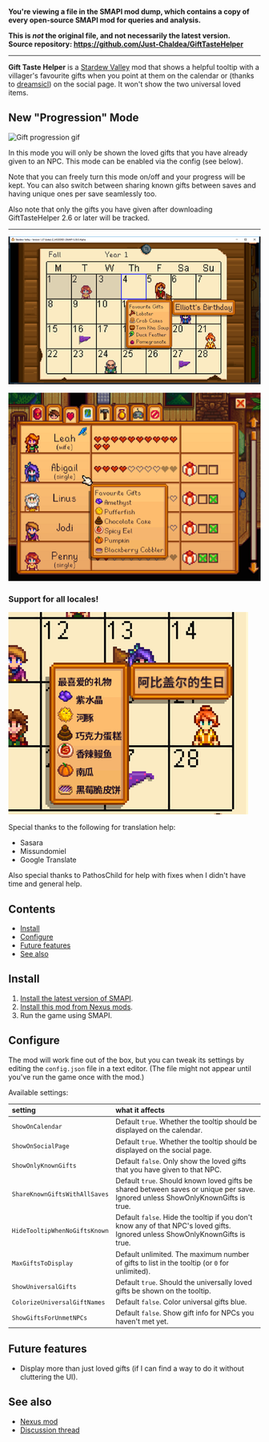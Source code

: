 **You're viewing a file in the SMAPI mod dump, which contains a copy of every open-source SMAPI mod
for queries and analysis.**

**This is _not_ the original file, and not necessarily the latest version.**  
**Source repository: https://github.com/Just-Chaldea/GiftTasteHelper**

----

**Gift Taste Helper** is a [Stardew Valley](http://stardewvalley.net/) mod that shows a helpful
tooltip with a villager's favourite gifts when you point at them on the calendar or (thanks to
[dreamsicl](https://github.com/dreamsicl)) on the social page. It won't show the two universal
loved items.

## New "Progression" Mode

![Gift progression gif](images/progressive_gifts.gif)

In this mode you will only be shown the loved gifts that you have already given to an NPC. This mode can be enabled via the config (see below).

Note that you can freely turn this mode on/off and your progress will be kept. You can also switch between sharing known gifts between saves and having unique ones per save seamlessly too.

Also note that only the gifts you have given after downloading GiftTasteHelper 2.6 or later will be tracked.

---

![Calendar preview image](images/calendar_example.png?raw=true)

![Social page preview image](images/social_page_example.png?raw=true)

### Support for all locales!

![Locale support preview image](images/locale_support.png?raw=true)

Special thanks to the following for translation help:
* Sasara
* Missundomiel
* Google Translate

Also special thanks to PathosChild for help with fixes when I didn't have time and general help.

## Contents
* [Install](#install)
* [Configure](#configure)
* [Future features](#future-features)
* [See also](#see-also)

## Install
1. [Install the latest version of SMAPI](https://smapi.io/).
2. [Install this mod from Nexus mods](http://www.nexusmods.com/stardewvalley/mods/229/).
3. Run the game using SMAPI.


## Configure
The mod will work fine out of the box, but you can tweak its settings by editing the `config.json`
file in a text editor. (The file might not appear until you've run the game once with the mod.)

Available settings:

setting           | what it affects
:---------------- | :------------------
`ShowOnCalendar` | Default `true`. Whether the tooltip should be displayed on the calendar.
`ShowOnSocialPage` | Default `true`. Whether the tooltip should be displayed on the social page.
`ShowOnlyKnownGifts` | Default `false`. Only show the loved gifts that you have given to that NPC.
`ShareKnownGiftsWithAllSaves` | Default `true`. Should known loved gifts be shared between saves or unique per save. Ignored unless ShowOnlyKnownGifts is true.
`HideTooltipWhenNoGiftsKnown` | Default `false`. Hide the tooltip if you don't know any of that NPC's loved gifts. Ignored unless ShowOnlyKnownGifts is true.
`MaxGiftsToDisplay` | Default unlimited. The maximum number of gifts to list in the tooltip (or `0` for unlimited).
`ShowUniversalGifts` | Default `true`. Should the universally loved gifts be shown on the tooltip.
`ColorizeUniversalGiftNames` | Default `false`. Color universal gifts blue.
`ShowGiftsForUnmetNPCs` | Default `false`. Show gift info for NPCs you haven't met yet.

## Future features
* Display more than just loved gifts (if I can find a way to do it without cluttering the UI).

## See also
* [Nexus mod](http://www.nexusmods.com/stardewvalley/mods/229)
* [Discussion thread](http://community.playstarbound.com/threads/npc-gift-taste-helper.112180/)
